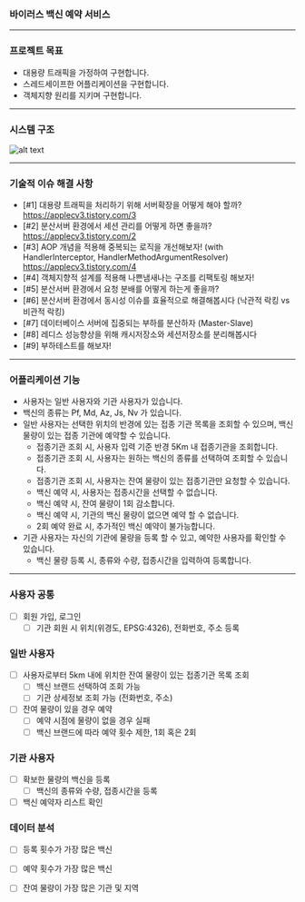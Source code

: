 

### 바이러스 백신 예약 서비스

---
### 프로젝트 목표
- 대용량 트래픽을 가정하여 구현합니다.
- 스레드세이프한 어플리케이션을 구현합니다.
- 객체지향 원리를 지키며 구현합니다.




---
### 시스템 구조

![alt text](https://github.com/f-lab-edu/virus-vaccine/blob/main/pictures/Architecture.png)

---

### 기술적 이슈 해결 사항
- [#1] 대용량 트래픽을 처리하기 위해 서버확장을 어떻게 해야 할까?
https://applecv3.tistory.com/3
- [#2] 분산서버 환경에서 세션 관리를 어떻게 하면 좋을까?
https://applecv3.tistory.com/2
- [#3] AOP 개념을 적용해 중복되는 로직을 개선해보자! (with HandlerInterceptor, HandlerMethodArgumentResolver)
https://applecv3.tistory.com/4
- [#4] 객체지향적 설계를 적용해 나쁜냄새나는 구조를 리팩토링 해보자! 
- [#5] 분산서버 환경에서 요청 분배를 어떻게 하는게 좋을까?
- [#6] 분산서버 환경에서 동시성 이슈를 효율적으로 해결해봅시다 (낙관적 락킹 vs 비관적 락킹)
- [#7] 데이터베이스 서버에 집중되는 부하를 분산하자 (Master-Slave)
- [#8] 레디스 성능향상을 위해 캐시저장소와 세션저장소를 분리해봅시다
- [#9] 부하테스트를 해보자!
---
### 어플리케이션 기능
- 사용자는 일반 사용자와 기관 사용자가 있습니다.
- 백신의 종류는 Pf, Md, Az, Js, Nv 가 있습니다.
- 일반 사용자는 선택한 위치의 반경에 있는 접종 기관 목록을 조회할 수 있으며, 백신 물량이 있는 접종 기관에 예약할 수 있습니다.
  - 접종기관 조회 시, 사용자 입력 기준 반경 5Km 내 접종기관을 조회합니다.
  - 접종기관 조회 시, 사용자는 원하는 백신의 종류를 선택하여 조회할 수 있습니다.
  - 접종기관 조회 시, 사용자는 잔여 물량이 있는 접종기관만 요청할 수 있습니다.
  - 백신 예약 시, 사용자는 접종시간을 선택할 수 없습니다.
  - 백신 예약 시, 잔여 물량이 1회 감소합니다.
  - 백신 예약 시, 기관의 백신 물량이 없으면 예약 할 수 없습니다.
  - 2회 예약 완료 시, 추가적인 백신 예약이 불가능합니다.
- 기관 사용자는 자신의 기관에 물량을 등록 할 수 있고, 예약한 사용자를 확인할 수 있습니다.
  - 백신 물량 등록 시, 종류와 수량, 접종시간을 입력하여 등록합니다.

---
### 사용자 공통
- [ ] 회원 가입, 로그인
   - [ ] 기관 회원 시 위치(위경도,  EPSG:4326), 전화번호, 주소 등록 

### 일반 사용자
- [ ] 사용자로부터 5km 내에 위치한 잔여 물량이 있는 접종기관 목록 조회
   - [ ] 백신 브랜드 선택하여 조회 가능
   - [ ] 기관 상세정보 조회 가능 (전화번호, 주소)
- [ ] 잔여 물량이 있을 경우 예약 
   - [ ] 예약 시점에 물량이 없을 경우 실패
   - [ ] 백신 브랜드에 따라 예약 횟수 제한, 1회 혹은 2회

### 기관 사용자
- [ ] 확보한 물량의 백신을 등록
   - [ ] 백신의 종류와 수량, 접종시간을 등록
- [ ] 백신 예약자 리스트 확인

### 데이터 분석
- [ ] 등록 횟수가 가장 많은 백신
- [ ] 예약 횟수가 가장 많은 백신
- [ ] 잔여 물량이 가장 많은 기관 및 지역


